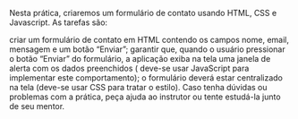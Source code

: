 Nesta prática, criaremos um formulário de contato usando HTML, CSS e Javascript. As tarefas são:

criar um formulário de contato em HTML contendo os campos nome, email, mensagem e um botão “Enviar”;
garantir que, quando o usuário pressionar o botão “Enviar” do formulário, a aplicação exiba na tela uma janela de alerta com os dados preenchidos ( deve-se usar JavaScript para implementar este comportamento);
o formulário deverá estar centralizado na tela (deve-se usar CSS para tratar o estilo).
Caso tenha dúvidas ou problemas com a prática, peça ajuda ao instrutor ou tente estudá-la junto de seu mentor.